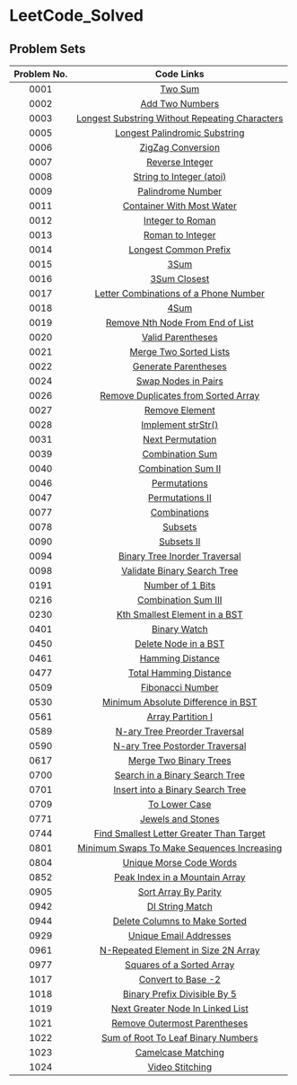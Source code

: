 # LeetCode_Solved
## Problem Sets
| Problem No. | Code Links |
|:--: | :--: | 
0001 |   [Two Sum](https://github.com/john850512/LeetCode_Solved/blob/master/0001.%20Two%20Sum.md)
0002 |[Add Two Numbers](https://github.com/john850512/LeetCode_Solved/blob/master/0002.%20Add%20Two%20Numbers.md)
0003 |[Longest Substring Without Repeating Characters](https://github.com/john850512/LeetCode_Solved/blob/master/0003.%20Longest%20Substring%20Without%20Repeating%20Characters.md)
0005 |[Longest Palindromic Substring](https://github.com/john850512/LeetCode_Solved/blob/master/0005.%20Longest%20Palindromic%20Substring.md)
0006 |[ZigZag Conversion](https://github.com/john850512/LeetCode_Solved/blob/master/0006.%20ZigZag%20Conversion.md)
0007 |[Reverse Integer](https://github.com/john850512/LeetCode_Solved/blob/master/0007.%20Reverse%20Integer.md)
0008 |[String to Integer (atoi)](https://github.com/john850512/LeetCode_Solved/blob/master/0008.%20String%20to%20Integer%20(atoi).md)
0009 |[Palindrome Number](https://github.com/john850512/LeetCode_Solved/blob/master/0009.%20Palindrome%20Number.md)
0011 |[Container With Most Water](https://github.com/john850512/LeetCode_Solved/blob/master/0011.%20Container%20With%20Most%20Water.md)
0012 |[Integer to Roman](https://github.com/john850512/LeetCode_Solved/blob/master/0012.%20Integer%20to%20Roman.md)
0013 |[Roman to Integer](https://github.com/john850512/LeetCode_Solved/blob/master/0013.%20Roman%20to%20Integer.md)
0014 |[Longest Common Prefix](https://github.com/john850512/LeetCode_Solved/blob/master/0014.%20Longest%20Common%20Prefix.md)
0015 |[3Sum](https://github.com/john850512/LeetCode_Solved/blob/master/0015.%203Sum.md)
0016 |[3Sum Closest](https://github.com/john850512/LeetCode_Solved/blob/master/0016.%203Sum%20Closest.md)
0017 |[Letter Combinations of a Phone Number](https://github.com/john850512/LeetCode_Solved/blob/master/0017.%20Letter%20Combinations%20of%20a%20Phone%20Number.md)
0018 |[4Sum](https://github.com/john850512/LeetCode_Solved/blob/master/0018.%204Sum.md)
0019 |[Remove Nth Node From End of List](https://github.com/john850512/LeetCode_Solved/blob/master/0019.%20Remove%20Nth%20Node%20From%20End%20of%20List.md)
0020 |[Valid Parentheses](https://github.com/john850512/LeetCode_Solved/blob/master/0020.%20Valid%20Parentheses.md)
0021 |[Merge Two Sorted Lists](https://github.com/john850512/LeetCode_Solved/blob/master/0021.%20Merge%20Two%20Sorted%20Lists.md)
0022 |[Generate Parentheses](https://github.com/john850512/LeetCode_Solved/blob/master/0022.%20Generate%20Parentheses.md)
0024 |[Swap Nodes in Pairs](https://github.com/john850512/LeetCode_Solved/blob/master/0024.%20Swap%20Nodes%20in%20Pairs.md)
0026 |[Remove Duplicates from Sorted Array](https://github.com/john850512/LeetCode_Solved/blob/master/0026.%20Remove%20Duplicates%20from%20Sorted%20Array.md)
0027 |[Remove Element](https://github.com/john850512/LeetCode_Solved/blob/master/0027.%20Remove%20Element.md)
0028 |[Implement strStr()](https://github.com/john850512/LeetCode_Solved/blob/master/0028.%20Implement%20strStr().md)
0031 |[Next Permutation](https://github.com/john850512/LeetCode_Solved/blob/master/0031.%20Next%20Permutation.md)
0039 |[Combination Sum](https://github.com/john850512/LeetCode_Solved/blob/master/0039.%20Combination%20Sum.md)
0040 |[Combination Sum II](https://github.com/john850512/LeetCode_Solved/blob/master/0040.%20Combination%20Sum%20II.md)
0046 |[Permutations](https://github.com/john850512/LeetCode_Solved/blob/master/0046.%20Permutations.md)
0047 |[Permutations II](https://github.com/john850512/LeetCode_Solved/blob/master/0047.%20Permutations%20II.md)
0077 |[Combinations](https://github.com/john850512/LeetCode_Solved/blob/master/0077.%20Combinations.md)
0078 |[Subsets](https://github.com/john850512/LeetCode_Solved/blob/master/0078.%20Subsets.md)
0090 |[Subsets II](https://github.com/john850512/LeetCode_Solved/blob/master/0090.%20Subsets%20II.md)
0094 |[Binary Tree Inorder Traversal](https://github.com/john850512/LeetCode_Solved/blob/master/0094.%20Binary%20Tree%20Inorder%20Traversal.md)
0098 |[Validate Binary Search Tree](https://github.com/john850512/LeetCode_Solved/blob/master/0098.%20Validate%20Binary%20Search%20Tree.md)
0191 |[Number of 1 Bits](https://github.com/john850512/LeetCode_Solved/blob/master/0191.%20Number%20of%201%20Bits.md)
0216 |[Combination Sum III](https://github.com/john850512/LeetCode_Solved/blob/master/0216.%20Combination%20Sum%20III.md)
0230 |[Kth Smallest Element in a BST](https://github.com/john850512/LeetCode_Solved/blob/master/0230.%20Kth%20Smallest%20Element%20in%20a%20BST.md)
0401 |[Binary Watch](https://github.com/john850512/LeetCode_Solved/blob/master/0401.%20Binary%20Watch.md)
0450 |[Delete Node in a BST](https://github.com/john850512/LeetCode_Solved/blob/master/0450.%20Delete%20Node%20in%20a%20BST.md)
0461 |[Hamming Distance](https://github.com/john850512/LeetCode_Solved/blob/master/0461.%20Hamming%20Distance.md)
0477 |[Total Hamming Distance](https://github.com/john850512/LeetCode_Solved/blob/master/0477.%20Total%20Hamming%20Distance.md)
0509 |[Fibonacci Number](https://github.com/john850512/LeetCode_Solved/blob/master/0509.%20Fibonacci%20Number.md)
0530 |[Minimum Absolute Difference in BST](https://github.com/john850512/LeetCode_Solved/blob/master/0530.%20Minimum%20Absolute%20Difference%20in%20BST.md)
0561 |[Array Partition I](https://github.com/john850512/LeetCode_Solved/blob/master/0561.%20Array%20Partition%20I.md)
0589 |[N-ary Tree Preorder Traversal](https://github.com/john850512/LeetCode_Solved/blob/master/0589.%20N-ary%20Tree%20Preorder%20Traversal.md)
0590 |[N-ary Tree Postorder Traversal](https://github.com/john850512/LeetCode_Solved/blob/master/0590.%20N-ary%20Tree%20Postorder%20Traversal.md)
0617 |[Merge Two Binary Trees](https://github.com/john850512/LeetCode_Solved/blob/master/0617.%20Merge%20Two%20Binary%20Trees.md)
0700 |[Search in a Binary Search Tree](https://github.com/john850512/LeetCode_Solved/blob/master/0700.%20Search%20in%20a%20Binary%20Search%20Tree.md)
0701 |[Insert into a Binary Search Tree](https://github.com/john850512/LeetCode_Solved/blob/master/0701.%20Insert%20into%20a%20Binary%20Search%20Tree.md)
0709 |[To Lower Case](https://github.com/john850512/LeetCode_Solved/blob/master/0709.%20To%20Lower%20Case.md)
0771 |[Jewels and Stones](https://github.com/john850512/LeetCode_Solved/blob/master/0771.%20Jewels%20and%20Stones.md)
0744 |[Find Smallest Letter Greater Than Target](https://github.com/john850512/LeetCode_Solved/blob/master/0744.%20Find%20Smallest%20Letter%20Greater%20Than%20Target.md)
0801 |[Minimum Swaps To Make Sequences Increasing](https://github.com/john850512/LeetCode_Solved/blob/master/0801.%20Minimum%20Swaps%20To%20Make%20Sequences%20Increasing.md)
0804 |[Unique Morse Code Words](https://github.com/john850512/LeetCode_Solved/blob/master/0804.%20Unique%20Morse%20Code%20Words.md)
0852 |[Peak Index in a Mountain Array](https://github.com/john850512/LeetCode_Solved/blob/master/0852.%20Peak%20Index%20in%20a%20Mountain%20Array.md)
0905 |[Sort Array By Parity](https://github.com/john850512/LeetCode_Solved/blob/master/0905.%20Sort%20Array%20By%20Parity.md)
0942 |[DI String Match](https://github.com/john850512/LeetCode_Solved/blob/master/0942.%20DI%20String%20Match.md)
0944 |[Delete Columns to Make Sorted](https://github.com/john850512/LeetCode_Solved/blob/master/0944.%20Delete%20Columns%20to%20Make%20Sorted.md)
0929 |[Unique Email Addresses](https://github.com/john850512/LeetCode_Solved/blob/master/0929.%20Unique%20Email%20Addresses.md)
0961 |[N-Repeated Element in Size 2N Array](https://github.com/john850512/LeetCode_Solved/blob/master/0961.%20N-Repeated%20Element%20in%20Size%202N%20Array.md)
0977 |[Squares of a Sorted Array](https://github.com/john850512/LeetCode_Solved/blob/master/0977.%20Squares%20of%20a%20Sorted%20Array.md)
1017 |[Convert to Base -2](https://github.com/john850512/LeetCode_Solved/blob/master/1017.%20Convert%20to%20Base%20-2.md)
1018 |[Binary Prefix Divisible By 5](https://github.com/john850512/LeetCode_Solved/blob/master/1018.%20Binary%20Prefix%20Divisible%20By%205.md)
1019 |[Next Greater Node In Linked List](https://github.com/john850512/LeetCode_Solved/blob/master/1019.%20Next%20Greater%20Node%20In%20Linked%20List.md)
1021 |[Remove Outermost Parentheses](https://github.com/john850512/LeetCode_Solved/blob/master/1021.%20Remove%20Outermost%20Parentheses.md)
1022 |[Sum of Root To Leaf Binary Numbers](https://github.com/john850512/LeetCode_Solved/blob/master/1022.%20Sum%20of%20Root%20To%20Leaf%20Binary%20Numbers.md)
1023 |[Camelcase Matching](https://github.com/john850512/LeetCode_Solved/blob/master/1023.%20Camelcase%20Matching.md)
1024 |[Video Stitching](https://github.com/john850512/LeetCode_Solved/blob/master/1024.%20Video%20Stitching.md)
